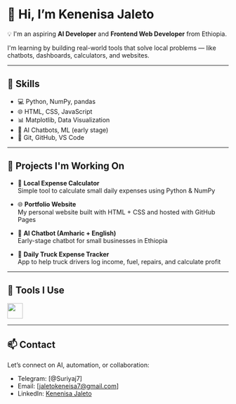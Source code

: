 # 👋 Hi, I’m Kenenisa Jaleto

💡 I'm an aspiring **AI Developer** and **Frontend Web Developer** from Ethiopia.

I'm learning by building real-world tools that solve local problems — like chatbots, dashboards, calculators, and websites.

---

## 🔧 Skills
- 💻 Python, NumPy, pandas
- 🌐 HTML, CSS, JavaScript
- 📊 Matplotlib, Data Visualization
- 🤖 AI Chatbots, ML (early stage)
- 📂 Git, GitHub, VS Code

---

## 🚀 Projects I'm Working On

- 🧮 **Local Expense Calculator**  
  Simple tool to calculate small daily expenses using Python & NumPy

- 🌐 **Portfolio Website**  
  My personal website built with HTML + CSS and hosted with GitHub Pages

- 💬 **AI Chatbot (Amharic + English)**  
  Early-stage chatbot for small businesses in Ethiopia

- 🚛 **Daily Truck Expense Tracker**  
  App to help truck drivers log income, fuel, repairs, and calculate profit

---

## 🧰 Tools I Use
<img src="https://skillicons.dev/icons?i=python,html,css,js,vscode,github,figma,linux" height="35" />

---


## 📫 Contact

Let’s connect on AI, automation, or collaboration:  
- Telegram: [@Suriyaj7]
- Email: [jaletokeneisa7@gmail.com]  
- LinkedIn: [Kenenisa Jaleto](https://www.linkedin.com/in/kenenisa-jaleto-751a26356/)
